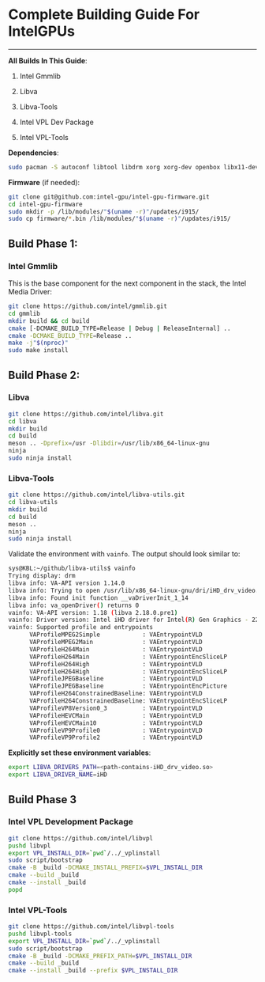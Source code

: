 # Complete Building Guide For IntelGPUs 

---

**All Builds In This Guide**:

1. Intel Gmmlib

2. Libva

3. Libva-Tools

4. Intel VPL Dev Package

5. Intel VPL-Tools
    
**Dependencies**:

```bash
sudo pacman -S autoconf libtool libdrm xorg xorg-dev openbox libx11-dev libgl1-mesa-glx git cmake pkg-config meson libdrm-dev automake libtool
```

**Firmware** (if needed):

```bash
git clone git@github.com:intel-gpu/intel-gpu-firmware.git
cd intel-gpu-firmware
sudo mkdir -p /lib/modules/"$(uname -r)"/updates/i915/
sudo cp firmware/*.bin /lib/modules/"$(uname -r)"/updates/i915/
```

## Build Phase 1:    

### Intel Gmmlib

This is the base component for the next component in the stack, the Intel Media Driver:

```bash
git clone https://github.com/intel/gmmlib.git
cd gmmlib
mkdir build && cd build
cmake [-DCMAKE_BUILD_TYPE=Release | Debug | ReleaseInternal] ..
cmake -DCMAKE_BUILD_TYPE=Release ..
make -j"$(nproc)" 
sudo make install
```

## Build Phase 2:

### Libva

```bash
git clone https://github.com/intel/libva.git
cd libva
mkdir build 
cd build 
meson .. -Dprefix=/usr -Dlibdir=/usr/lib/x86_64-linux-gnu
ninja
sudo ninja install
```

### Libva-Tools

```bash
git clone https://github.com/intel/libva-utils.git
cd libva-utils
mkdir build
cd build
meson .. 
ninja
sudo ninja install
```

Validate the environment with `vainfo`. The output should look similar to:  

```bash
sys@KBL:~/github/libva-utils$ vainfo
Trying display: drm
libva info: VA-API version 1.14.0
libva info: Trying to open /usr/lib/x86_64-linux-gnu/dri/iHD_drv_video.so
libva info: Found init function __vaDriverInit_1_14
libva info: va_openDriver() returns 0
vainfo: VA-API version: 1.18 (libva 2.18.0.pre1)
vainfo: Driver version: Intel iHD driver for Intel(R) Gen Graphics - 22.3.1 ()
vainfo: Supported profile and entrypoints
      VAProfileMPEG2Simple            : VAEntrypointVLD
      VAProfileMPEG2Main              : VAEntrypointVLD
      VAProfileH264Main               : VAEntrypointVLD
      VAProfileH264Main               : VAEntrypointEncSliceLP
      VAProfileH264High               : VAEntrypointVLD
      VAProfileH264High               : VAEntrypointEncSliceLP
      VAProfileJPEGBaseline           : VAEntrypointVLD
      VAProfileJPEGBaseline           : VAEntrypointEncPicture
      VAProfileH264ConstrainedBaseline: VAEntrypointVLD
      VAProfileH264ConstrainedBaseline: VAEntrypointEncSliceLP
      VAProfileVP8Version0_3          : VAEntrypointVLD
      VAProfileHEVCMain               : VAEntrypointVLD
      VAProfileHEVCMain10             : VAEntrypointVLD
      VAProfileVP9Profile0            : VAEntrypointVLD
      VAProfileVP9Profile2            : VAEntrypointVLD
```

**Explicitly set these environment variables**:

```bash
export LIBVA_DRIVERS_PATH=<path-contains-iHD_drv_video.so>
export LIBVA_DRIVER_NAME=iHD
```

## Build Phase 3

### Intel VPL Development Package

```bash
git clone https://github.com/intel/libvpl
pushd libvpl
export VPL_INSTALL_DIR=`pwd`/../_vplinstall
sudo script/bootstrap
cmake -B _build -DCMAKE_INSTALL_PREFIX=$VPL_INSTALL_DIR
cmake --build _build
cmake --install _build
popd
```

### Intel VPL-Tools

```bash
git clone https://github.com/intel/libvpl-tools
pushd libvpl-tools
export VPL_INSTALL_DIR=`pwd`/../_vplinstall
sudo script/bootstrap
cmake -B _build -DCMAKE_PREFIX_PATH=$VPL_INSTALL_DIR
cmake --build _build
cmake --install _build --prefix $VPL_INSTALL_DIR
```
